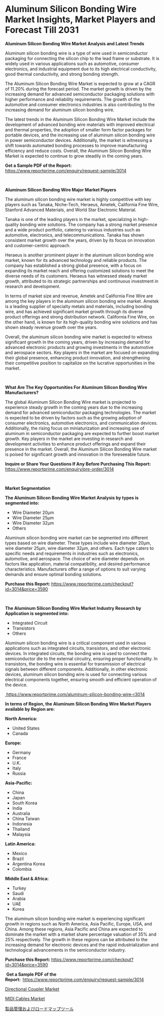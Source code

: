 <p><h1>Aluminum Silicon Bonding Wire Market Insights, Market Players and Forecast Till 2031</h1></p><p><strong>Aluminum Silicon Bonding Wire Market Analysis and Latest Trends</strong></p>
<p><p>Aluminum silicon bonding wire is a type of wire used in semiconductor packaging for connecting the silicon chip to the lead frame or substrate. It is widely used in various applications such as automotive, consumer electronics, and industrial equipment due to its high electrical conductivity, good thermal conductivity, and strong bonding strength.</p><p>The Aluminum Silicon Bonding Wire Market is expected to grow at a CAGR of 11.20% during the forecast period. The market growth is driven by the increasing demand for advanced semiconductor packaging solutions with higher performance and reliability requirements. The growth of the automotive and consumer electronics industries is also contributing to the increasing demand for aluminum silicon bonding wire.</p><p>The latest trends in the Aluminum Silicon Bonding Wire Market include the development of advanced bonding wire materials with improved electrical and thermal properties, the adoption of smaller form factor packages for portable devices, and the increasing use of aluminum silicon bonding wire in power semiconductor devices. Additionally, the market is witnessing a shift towards automated bonding processes to improve manufacturing efficiency and reduce costs. Overall, the Aluminum Silicon Bonding Wire Market is expected to continue to grow steadily in the coming years.</p></p>
<p><strong>Get a Sample PDF of the Report:&nbsp;</strong> <a href="https://www.reportprime.com/enquiry/request-sample/3014">https://www.reportprime.com/enquiry/request-sample/3014</a></p>
<p>&nbsp;</p>
<p><strong>Aluminum Silicon Bonding Wire Major Market Players</strong></p>
<p><p>The aluminum silicon bonding wire market is highly competitive with key players such as Tanaka, Niche-Tech, Heraeus, Ametek, California Fine Wire, Stanford Advanced Materials, and World Star Electronic Material. </p><p>Tanaka is one of the leading players in the market, specializing in high-quality bonding wire solutions. The company has a strong market presence and a wide product portfolio, catering to various industries such as automotive, electronics, and telecommunications. Tanaka has shown consistent market growth over the years, driven by its focus on innovation and customer-centric approach.</p><p>Heraeus is another prominent player in the aluminum silicon bonding wire market, known for its advanced technology and reliable products. The company has established a strong global presence, with a focus on expanding its market reach and offering customized solutions to meet the diverse needs of its customers. Heraeus has witnessed steady market growth, attributed to its strategic partnerships and continuous investment in research and development.</p><p>In terms of market size and revenue, Ametek and California Fine Wire are among the key players in the aluminum silicon bonding wire market. Ametek is a leading supplier of specialty metals and materials, including bonding wire, and has achieved significant market growth through its diverse product offerings and strong distribution network. California Fine Wire, on the other hand, is known for its high-quality bonding wire solutions and has shown steady revenue growth over the years.</p><p>Overall, the aluminum silicon bonding wire market is expected to witness significant growth in the coming years, driven by increasing demand for advanced electronic products and growing investments in the automotive and aerospace sectors. Key players in the market are focused on expanding their global presence, enhancing product innovation, and strengthening their competitive position to capitalize on the lucrative opportunities in the market.</p></p>
<p>&nbsp;</p>
<p><strong>What Are The Key Opportunities For Aluminum Silicon Bonding Wire Manufacturers?</strong></p>
<p><p>The global Aluminum Silicon Bonding Wire market is projected to experience steady growth in the coming years due to the increasing demand for advanced semiconductor packaging technologies. The market is expected to be driven by factors such as the growing adoption of consumer electronics, automotive electronics, and communication devices. Additionally, the rising focus on miniaturization and increasing use of aluminum in semiconductor packaging are expected to further boost market growth. Key players in the market are investing in research and development activities to enhance product offerings and expand their presence in the market. Overall, the Aluminum Silicon Bonding Wire market is poised for significant growth and innovation in the foreseeable future.</p></p>
<p><strong>Inquire or Share Your Questions If Any Before Purchasing This Report:</strong> <a href="https://www.reportprime.com/enquiry/pre-order/3014">https://www.reportprime.com/enquiry/pre-order/3014</a></p>
<p>&nbsp;</p>
<p><strong>Market Segmentation</strong></p>
<p><strong>The Aluminum Silicon Bonding Wire Market Analysis by types is segmented into:</strong></p>
<p><ul><li>Wire Diameter 20µm</li><li>Wire Diameter 25µm</li><li>Wire Diameter 32µm</li><li>Others</li></ul></p>
<p><p>Aluminum silicon bonding wire market can be segmented into different types based on wire diameter. These types include wire diameter 20µm, wire diameter 25µm, wire diameter 32µm, and others. Each type caters to specific needs and requirements in industries such as electronics, automotive, and aerospace. The choice of wire diameter depends on factors like application, material compatibility, and desired performance characteristics. Manufacturers offer a range of options to suit varying demands and ensure optimal bonding solutions.</p></p>
<p><strong>Purchase this Report:&nbsp;</strong><a href="https://www.reportprime.com/checkout?id=3014&price=3590">https://www.reportprime.com/checkout?id=3014&price=3590</a></p>
<p>&nbsp;</p>
<p><strong>The Aluminum Silicon Bonding Wire Market Industry Research by Application is segmented into:</strong></p>
<p><ul><li>Integrated Circuit</li><li>Transistors</li><li>Others</li></ul></p>
<p><p>Aluminum silicon bonding wire is a critical component used in various applications such as integrated circuits, transistors, and other electronic devices. In integrated circuits, the bonding wire is used to connect the semiconductor die to the external circuitry, ensuring proper functionality. In transistors, the bonding wire is essential for transmission of electrical signals between different components. Additionally, in other electronic devices, aluminum silicon bonding wire is used for connecting various electrical components together, ensuring smooth and efficient operation of the device.</p></p>
<p><a href="https://www.reportprime.com/aluminum-silicon-bonding-wire-r3014">&nbsp;https://www.reportprime.com/aluminum-silicon-bonding-wire-r3014</a></p>
<p><strong>In terms of Region, the Aluminum Silicon Bonding Wire Market Players available by Region are:</strong></p>
<p>
    <p> <strong> North America: </strong>
        <ul>
            <li>United States</li>
            <li>Canada</li>
        </ul>
        </p> 
    <p> <strong> Europe: </strong>
        <ul>
            <li>Germany</li>
            <li>France</li>
            <li>U.K.</li>
            <li>Italy</li>
            <li>Russia</li>
        </ul>
        </p> 
    <p> <strong> Asia-Pacific: </strong>
        <ul>
            <li>China</li>
            <li>Japan</li>
            <li>South Korea</li>
            <li>India</li>
            <li>Australia</li>
            <li>China Taiwan</li>
            <li>Indonesia</li>
            <li>Thailand</li>
            <li>Malaysia</li>
        </ul>
        </p> 
    <p> <strong> Latin America: </strong>
        <ul>
            <li>Mexico</li>
            <li>Brazil</li>
            <li>Argentina Korea</li>
            <li>Colombia</li>
        </ul>
        </p> 
    <p> <strong> Middle East & Africa: </strong>
        <ul>
            <li>Turkey</li>
            <li>Saudi</li>
            <li>Arabia</li>
            <li>UAE</li>
            <li>Korea</li>
        </ul>
    </p>
    </p>
<p><p>The aluminum silicon bonding wire market is experiencing significant growth in regions such as North America, Asia Pacific, Europe, USA, and China. Among these regions, Asia Pacific and China are expected to dominate the market with a market share percentage valuation of 35% and 25% respectively. The growth in these regions can be attributed to the increasing demand for electronic devices and the rapid industrialization and technological advancements in the semiconductor industry.</p></p>
<p><strong>Purchase this Report: </strong><a href="https://www.reportprime.com/checkout?id=3014&price=3590">https://www.reportprime.com/checkout?id=3014&price=3590</a></p>
<p>&nbsp;<strong>Get a Sample PDF of the Report:&nbsp;&nbsp;</strong><a href="https://www.reportprime.com/enquiry/request-sample/3014">https://www.reportprime.com/enquiry/request-sample/3014</a></p>
<p><strong></strong></p>
<p><p><a href="https://github.com/theanastasiyah/Market-Research-Report-List-2/blob/main/directional-coupler-market.md">Directional Coupler Market</a></p><p><a href="https://github.com/khlifeservices/Market-Research-Report-List-2/blob/main/midi-cables-market.md">MIDI Cables Market</a></p><p><a href="https://github.com/JanickJohns/Market-Research-Report-List-2/blob/main/329162283134.md">製品管理およびロードマップツール</a></p></p>